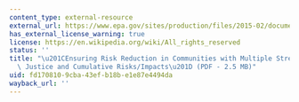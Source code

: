 ```yaml
---
content_type: external-resource
external_url: https://www.epa.gov/sites/production/files/2015-02/documents/nejac-cum-risk-rpt-122104.pdf
has_external_license_warning: true
license: https://en.wikipedia.org/wiki/All_rights_reserved
status: ''
title: "\u201CEnsuring Risk Reduction in Communities with Multiple Stressors: Environmental\
  \ Justice and Cumulative Risks/Impacts\u201D (PDF - 2.5 MB)"
uid: fd170810-9cba-43ef-b18b-e1e87e4494da
wayback_url: ''
---
```

